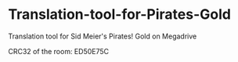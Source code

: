 # Translation-tool-for-Pirates-Gold
Translation tool for Sid Meier's Pirates! Gold on Megadrive

CRC32 of the room: ED50E75C

